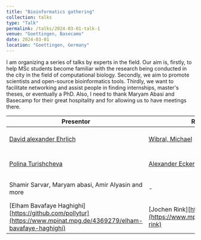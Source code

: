 ```yaml
---
title: "Bioinformatics gathering"
collection: talks
type: "Talk"
permalink: /talks/2024-03-01-talk-1
venue: "Goettingen, Basecamo"
date: 2024-03-01
location: "Goettingen, Germany"
---
```


I am organizing a series of talks by experts in the field. Our aim is, firstly, to help MSc students become familiar with the research being conducted in the city in the field of computational biology. Secondly, we aim to promote scientists and open-source bioinformatics tools. Thirdly, we want to facilitate networking and assist people in finding internships, master's theses, or eventually a PhD.
Also, I need to thank Maryam Abasi and Basecamp for their great hospitality and for allowing us to have meetings there.

| Presentor | Research group |  Date |  Place |
|----------|----------|----------|----------|
| [David alexander Ehrlich](https://www.ds.mpg.de/person/106938)| [Wibral, Michael](https://www.uni-goettingen.de/de/622265.html) | April 14th 2024 | Basecamp |
| [Polina Turishcheva](https://github.com/pollytur)| [Alexander Ecker](https://eckerlab.org/) | May 10th 2024 | Basecamp |
| Shamir Sarvar, Maryam abasi, Amir Alyasin and more| - | May 14th 2024 | Basecamp |
| [Elham Bavafaye Haghighi][https://github.com/pollytur](https://www.mpinat.mpg.de/4369279/elham-bavafaye-haghighi) | [Jochen Rink][https://eckerlab.org/](https://www.mpinat.mpg.de/640165/jochen-rink) | Aug 16th 2024 | Basecamp |
